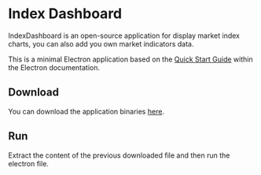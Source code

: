 # Index Dashboard

IndexDashboard is an open-source application for display market index charts, you can also add you own market indicators data.

This is a minimal Electron application based on the [Quick Start Guide](http://electron.atom.io/docs/tutorial/quick-start) within the Electron documentation.

## Download
You can download the application binaries [here](https://github.com/alexcatala/IndexDashboard/releases).

## Run
Extract the content of the previous downloaded file and then run the electron file.
